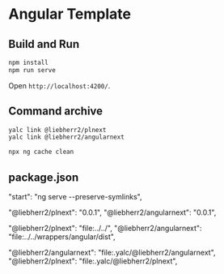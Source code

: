 # Angular Template

## Build and Run

```bash
npm install
npm run serve
``` 

Open `http://localhost:4200/`.

## Command archive

```bash
yalc link @liebherr2/plnext
yalc link @liebherr2/angularnext

npx ng cache clean
```

## package.json
"start": "ng serve --preserve-symlinks",


"@liebherr2/plnext": "0.0.1",
"@liebherr2/angularnext": "0.0.1",

"@liebherr2/plnext": "file:../../",
"@liebherr2/angularnext": "file:../../wrappers/angular/dist",

"@liebherr2/angularnext": "file:.yalc/@liebherr2/angularnext",
"@liebherr2/plnext": "file:.yalc/@liebherr2/plnext",
